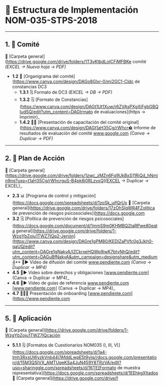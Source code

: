 # 📘 Estructura de Implementación NOM-035-STPS-2018

---

## 1. 📂 Comité  
🔗 [Carpeta general](https://drive.google.com/drive/folders/1T3vKtbdLoICFiMFBKe comité  
  _(EXCEL → Nueva hoja → PDF)_

- **1.2** 👥 [Organigrama del comité](https://www.canva.com/design/DAGo8Glxr-0/mi2GC1-CIdc de constancias DC3  
  - **1.3.1** 🗒️ Formato de DC3 _(EXCEL → DB → PDF)_  
  - **1.3.2** 🗒️ [Formato de Constancias](https://www.canva.com/design/DAGt1Ut1Xuw/r6ZVAsPXgXiFgbGBQIudSQ/edit?utm_content=DAGtrmato de evaluaciones](https → Imprimir)_  
  - **1.4.2** 🧑‍🏫 [Presentación de capacitación del comité original](https://www.canva.com/design/DAGt1aH35Cg/rWhcr� Informe de resultados de evaluación del comité www.google.com _(Canva → Duplicar → PDF)_

---

## 2. 📂 Plan de Acción  
🔗 [Carpeta general](https://drive.google.com/drive/folders/1zwc_zMZn6Fq9UkBxS11RiQd_hNmjn9ng?usp=t1aH35Cg/rWhcrguS-B4pk8j0RLzvxQ](EXCEL → Duplicar → EXCEL)_  
- **2.3** 📊 [Programa de control y mitigación](https://docs.google.com/spreadsheets/d/1zoSk_ujfQrUx
🔗 [Carpeta general](https://drive.google.com/drive/folders/17zOhSIqWR4FZolítica de prevención de riesgos psicosociales](https://docs.google.com 
- **3.2** 🗒️ [Política de prevención de riesgos psicosociales](https://docs.google.com/document/d/1mmS9m0KHMBQ2taRPwe80eata general](https://drive.google.com/drive/folders/1-WzgYbZoju1TWZ7IQq2-Jerión](https://www.canva.com/design/DAGre1gPM80/KEDlZaPVfc0g3Jkh0-qaUQ/edit?utm_content=DAGre1gNakvA/IZCkrxeHQWp9iwK7btyNhQ/edit?utm_content=DAGuBfNakvA&utm_campaign=designshare&utm_medium4** 📣▶️ Video de difusión del comité www.pendiente.com _(Canva → Duplicar → MP4)_  
- **4.5** 📣▶️ Video sobre derechos y obligaciones [www.pendiente.com] (Canva → Duplicar → MP4)_  
- **4.6** 📣▶️ Video de guías de referencia www.pendiente.com [www.pendiente.com] (Canva → Duplicar → MP4)_  
- **4.7** 📣🧑‍🏫 Presentación de onboarding [www.pendiente.com] (https://www.pendiente.com
---

## 5. 📂 Aplicación  
🔗 [Carpeta general](https://drive.google.com/drive/folders/1-WzgYbZoju1TWZ7IQcación  
  - **5.1.1** 🗒️ [Formatos de Cuestionarios NOM035 (I, III, V)](https://docs.google.com/spreadsheets/d/1a4-Imh3RxsUWyzkVnb44i7AfddLwpE5t9yIq//docs.google.com/presentation/d/15M3QSIVX_AMTUqeKSa4JuN459Y8TRzVA/edit?usp=sharinggle.com/spreadsheets/d/16TE[Formato de muestra representativa](https://docs.google.com/spreadsheets/d/1EEhkgXltados  
🔗 [Carpeta general](https://drive.google.com/drive/f
